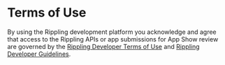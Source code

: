 # Terms of Use

By using the Rippling development platform you acknowledge and agree that access to the Rippling APIs or app submissions for App Show review are governed by the [Rippling Developer Terms of Use](app.rippling.com/developer/tos) and [Rippling Developer Guidelines](app.rippling.com/developer/guidelines).